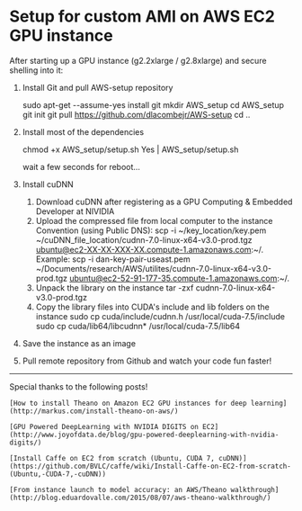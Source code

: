 #  Setup for custom AMI on AWS EC2 GPU instance

After starting up a GPU instance (g2.2xlarge / g2.8xlarge) and secure shelling into it:

1. Install Git and pull AWS-setup repository

	sudo apt-get --assume-yes install git
	mkdir AWS_setup
	cd AWS_setup
	git init
	git pull https://github.com/dlacombejr/AWS-setup
	cd ..

2. Install most of the dependencies

	chmod +x AWS_setup/setup.sh
	Yes | AWS_setup/setup.sh

    wait a few seconds for reboot...

3. Install cuDNN 
	    
	1. Download cuDNN after registering as a GPU Computing & Embedded Developer at NIVIDIA
	2. Upload the compressed file from local computer to the instance
		Convention (using Public DNS):
			scp -i ~/key_location/key.pem ~/cuDNN_file_location/cudnn-7.0-linux-x64-v3.0-prod.tgz ubuntu@ec2-XX-XX-XXX-XX.compute-1.amazonaws.com:~/.
		Example:
			scp -i dan-key-pair-useast.pem ~/Documents/research/AWS/utilites/cudnn-7.0-linux-x64-v3.0-prod.tgz ubuntu@ec2-52-91-177-35.compute-1.amazonaws.com:~/.
	3. Unpack the library on the instance
		tar -zxf cudnn-7.0-linux-x64-v3.0-prod.tgz
	4. Copy the library files into CUDA's include and lib folders on the instance
		sudo cp cuda/include/cudnn.h /usr/local/cuda-7.5/include
		sudo cp cuda/lib64/libcudnn* /usr/local/cuda-7.5/lib64

4. Save the instance as an image

5. Pull remote repository from Github and watch your code fun faster!

---

Special thanks to the following posts!
	
	[How to install Theano on Amazon EC2 GPU instances for deep learning](http://markus.com/install-theano-on-aws/)

	[GPU Powered DeepLearning with NVIDIA DIGITS on EC2](http://www.joyofdata.de/blog/gpu-powered-deeplearning-with-nvidia-digits/)

	[Install Caffe on EC2 from scratch (Ubuntu, CUDA 7, cuDNN)](https://github.com/BVLC/caffe/wiki/Install-Caffe-on-EC2-from-scratch-(Ubuntu,-CUDA-7,-cuDNN))

	[From instance launch to model accuracy: an AWS/Theano walkthrough](http://blog.eduardovalle.com/2015/08/07/aws-theano-walkthrough/)